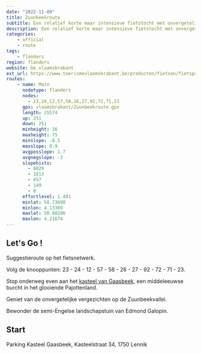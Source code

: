 ```yaml
---
date: "2022-11-09"
title: Zuunbeekroute
subtitle: Een relatief korte maar intensieve fietstocht met onvergetelijke vergezichten over de Zuunbeekvallei
description: Een relatief korte maar intensieve fietstocht met onvergetelijke vergezichten over de Zuunbeekvallei. Stap van de fiets aan het kasteel van Gaasbeek en wandel daarna door het Groenenbergdomein met de semi-Engelse landschapstuin uit de negentiende eeuw.
categories:
    - official
    - route
tags:
    - flanders
region: flanders
website: be.vlaamsbrabant
ext_url: https://www.toerismevlaamsbrabant.be/producten/fietsen/fietsproducten/zuunbeekroute/index.html
routes:
    - name: Main
      nodetype: flanders
      nodes:
        - 23,24,12,57,58,26,27,92,72,71,23
      gpx: vlaamsbrabant/Zuunbeekroute.gpx
      length: 25574
      up: 251
      down: 251
      minheight: 26
      maxheight: 75
      minslope: -8.5
      maxslope: 8.9
      avgposslope: 1.7
      avgnegslope: -2
      slopehisto:
        - 6029
        - 1813
        - 657
        - 149
        - 0
      effortlevel: 1.401
      minlat: 50.73698
      minlon: 4.13389
      maxlat: 50.80286
      maxlon: 4.21674
---
```


## Let's Go ! 

Suggestieroute op het fietsnetwerk.

Volg de knooppunten: 23 - 24 - 12 - 57 - 58 - 26 - 27 - 92 - 72 - 71 - 23.

Stop onderweg even aan het [kasteel van Gaasbeek](https://www.toerismevlaamsbrabant.be/producten/bezoeken/bezienswaardigheden/kasteel-van-gaasbeek/), een middeleeuwse burcht in het glooiende Pajottenland.

Geniet van de onvergetelijke vergezichten op de Zuunbeekvallei.

Bewonder de semi-Engelse landschapstuin van Edmond Galopin.

## Start

Parking Kasteel Gaasbeek, Kasteelstraat 34, 1750 Lennik
